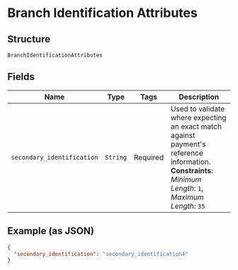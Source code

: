 
# Branch Identification Attributes

## Structure

`BranchIdentificationAttributes`

## Fields

| Name | Type | Tags | Description |
|  --- | --- | --- | --- |
| `secondary_identification` | `String` | Required | Used to validate where expecting an exact match against payment's reference information.<br>**Constraints**: *Minimum Length*: `1`, *Maximum Length*: `35` |

## Example (as JSON)

```json
{
  "secondary_identification": "secondary_identification4"
}
```


